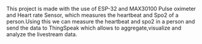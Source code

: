 This project is made with the use of ESP-32 and MAX30100 Pulse oximeter and Heart rate Sensor, which measures the heartbeat and Spo2 of a person.Using this we can measure the heartbeat and spo2 in a person and send the data to ThingSpeak which allows to aggregate,visualize and analyze the livestream data.

